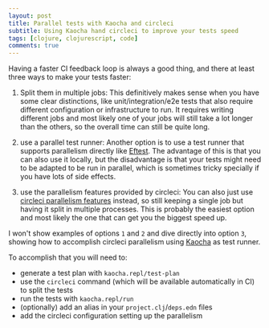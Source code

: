 ```yaml
---
layout: post
title: Parallel tests with Kaocha and circleci
subtitle: Using Kaocha hand circleci to improve your tests speed
tags: [clojure, clojurescript, code]
comments: true
---
```


Having a faster CI feedback loop is always a good thing, and there at least three ways to make your tests faster:
1. Split them in multiple jobs:
   This definitively makes sense when you have some clear distinctions, like unit/integration/e2e tests that also
   require different configuration or infrastructure to run.
   It requires writing different jobs and most likely one of your jobs will still take a lot longer than the others,
   so the overall time can still be quite long.

2. use a parallel test runner:
   Another option is to use a test runner that supports parallelism directly
   like [Eftest](https://github.com/weavejester/eftest).
   The advantage of this is that you can also use it locally, but the disadvantage
   is that your tests might need to be adapted to be run in parallel, which is sometimes
   tricky specially if you have lots of side effects.

3. use the parallelism features provided by circleci:
   You can also just use [circleci parallelism features](https://circleci.com/docs/2.0/parallelism-faster-jobs/)
   instead, so still keeping a single job but having it split in multiple processes.
   This is probably the easiest option and most likely the one that can get you the biggest speed up.

I won't show examples of options `1` and `2` and dive directly into option `3`, showing how to accomplish
circleci parallelism using [Kaocha](https://github.com/lambdaisland/kaocha) as test runner.

To accomplish that you will need to:
- generate a test plan with `kaocha.repl/test-plan`
- use the `circleci` command (which will be available automatically in CI) to split the tests
- run the tests with `kaocha.repl/run`
- (optionally) add an alias in your `project.clj`/`deps.edn` files
- add the circleci configuration setting up the parallelism
